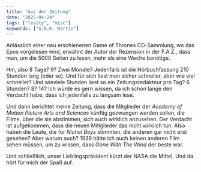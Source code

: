 ```yaml
---
title: "Aus der Zeitung"
date: "2025-04-24"
tags: ["levity", "misc"]
keywords: ["G.R.R. Martin"]
---
```

Anlässlich einer neu erschienenen Game of Thrones CD-Sammlung, wo das Epos vorgelesen wird, erwähnt der Autor der Rezension in der F.A.Z., dass man, um die 5000 Seiten zu lesen, mehr als eine Woche benötige.

Hm, also 8 Tage? 9? Zwei Monate? Jedenfalls ist die Hörbuchfassung 210 Stunden lang (oder so). Und für sich liest man sicher schneller, aber wie viel schneller? Und wieviele Stunden liest so ein Zeitungsredakteur pro Tag? 6 Stunden? 8? 14? Ich würde es gern wissen, da ich schon lange den Verdacht habe, dass ich jedenfalls zu langsam lese.

Und dann berichtet meine Zeitung, dass die Mitglieder der *Academy of Motion Picture Arts and Sciences* künftig gezwungen werden sollen, die Filme, über die sie abstimmen, sich auch wirklich anzusehen. Der Verdacht ist aufgekommen, dass die neuen Mitlglieder das nicht wirklich tun. Also haben die Leute, die für *Nichel Boys* stimmten, die anderen gar nicht erst gesehen? Aber warum auch? 1939 hätte ich auch keinen anderen Film sehen müssen, um zu wissen, dass *Gone With The Wind* der beste war.

Und schließlich, unser Lieblingspräsident kürzt der NASA die Mittel. Und da hört für mich der Spaß auf.